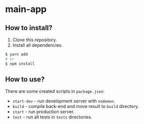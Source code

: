 # main-app
## How to install?
1. Clone this repository.
2. Install all dependencies.
```bash
$ yarn add
# or
$ npm install
``` 

## How to use?
There are some created scripts in `package.json`:
* `start-dev` - run development server with `nodemon`.
* `build` - compile back-end and move result to `build` directory.
* `start` - run production server.
* `test` - run all tests in `tests` directories.